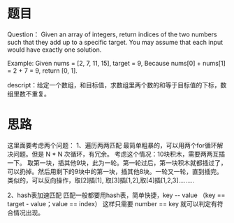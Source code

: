 # 题目
Question： Given an array of integers, return indices of the two numbers such that they add up to a specific target. 
You may assume that each input would have exactly one solution.

Example: 
Given nums = [2, 7, 11, 15], target = 9, 
Because nums[0] + nums[1] = 2 + 7 = 9, 
return [0, 1].

descript：给定一个数组，和目标值，求数组里两个数的和等于目标值的下标，数组里数不重复。



# 思路
这里面要考虑两个问题：
1、遍历两两匹配
    最简单粗暴的，可以用两个for循环解决问题。但是 N * N 次循环，有冗余。
    考虑这个情况：10块积木，需要两两互插一下。   取第一块，插其他9块，此为一轮。第一轮过后，第一块积木就都插过了，可以扔掉。然后用剩下的9块中的第一块，插其他8块。一轮又一轮，直到插完。
    类似的，可以反向操作，取[2]插[1], 取[3]插[1,2],取[4]插[1,2,3]………


2、hash表加速匹配
匹配一般都要用hash表，简单快捷，key -- value （key == target - value；value == index）
这样只需要 number == key 就可以判定有符合情况出现。


